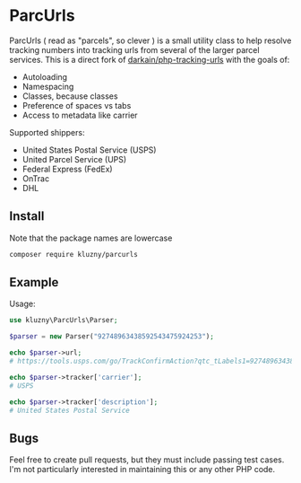 # ParcUrls

ParcUrls ( read as "parcels", so clever ) is a small utility class to help resolve tracking numbers into tracking urls from several of the larger parcel services. This is a direct fork of
[darkain/php-tracking-urls](https://github.com/darkain/php-tracking-urls) with the goals of:

* Autoloading
* Namespacing
* Classes, because classes
* Preference of spaces vs tabs
* Access to metadata like carrier

Supported shippers:
* United States Postal Service (USPS)
* United Parcel Service (UPS)
* Federal Express (FedEx)
* OnTrac
* DHL

## Install

Note that the package names are lowercase

```bash
composer require kluzny/parcurls
```

## Example
Usage:

```php
use kluzny\ParcUrls\Parser;

$parser = new Parser("92748963438592543475924253");

echo $parser->url;
# https://tools.usps.com/go/TrackConfirmAction?qtc_tLabels1=92748963438592543475924253

echo $parser->tracker['carrier'];
# USPS

echo $parser->tracker['description'];
# United States Postal Service
```

## Bugs

Feel free to create pull requests, but they must include passing test cases. I'm not particularly interested in maintaining this or any other PHP code.
